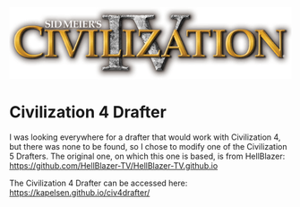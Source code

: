 <img src="img/logo.png" title="Sid Meier's Civilization IV" alt="logo">

# Civilization 4 Drafter

I was looking everywhere for a drafter that would work with Civilization 4, but there was none to be found, so I chose to modify one of the Civilization 5 Drafters. The original one, on which this one is based, is from HellBlazer: https://github.com/HellBlazer-TV/HellBlazer-TV.github.io

The Civilization 4 Drafter can be accessed here: https://kapelsen.github.io/civ4drafter/
